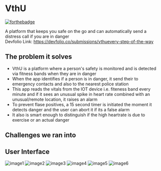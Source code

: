 # VthU
[![forthebadge](https://forthebadge.com/images/badges/built-for-android.svg)](https://forthebadge.com)

A platform that keeps you safe on the go and can automatically send a distress call if you are in danger<br>
Devfolio Link: https://devfolio.co/submissions/vthuevery-step-of-the-way

## The problem it solves
* VthU is a platform where a person's safety is monitored and is detected via fitness bands when they are in danger
* When the app identifies if a person is in danger, it send their to emergency contacts and also to the nearest police station
* This app reads the vitals from the IOT device i.e. fiteness band every minute and if it sees an unusual spike in heart rate combined with an unusual/remote location, it raises an alarm
* To prevent flase positives, a 15 second timer is initiated the moment it detects danger and the user can abort it if its a false alarm
* It also is smart enough to distinguish if the high heartrate is due to exercise or an actual danger

## Challenges we ran into



## User Interface
![image1](UI/splash_page.jpeg)
![image2](UI/profile.jpeg)
![image3](UI/map.jpeg)
![image4](UI/implicitSOS.jpeg)
![image5](UI/explicitSOS.jpeg)
![image6](UI/alertSMS.jpeg)
